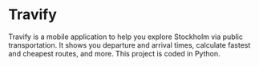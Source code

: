 # Travify
Travify is a mobile application to help you explore Stockholm via public transportation. It shows you departure and arrival times, calculate fastest and cheapest routes, and more. This project is coded in Python.
